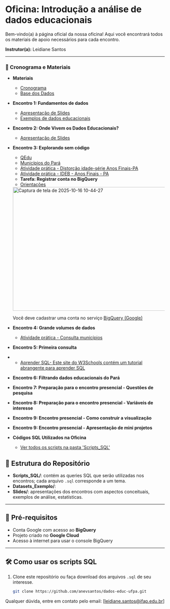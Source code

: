 # Oficina: Introdução a análise de dados educacionais

Bem-vindo(a) à página oficial da nossa oficina! Aqui você encontrará todos os materiais de apoio necessários para cada encontro.

**Instrutor(a):** Leidiane Santos

---

### 📅 Cronograma e Materiais
* **Materiais**
    * [Cronograma](cronograma_oficina_dados.pdf)
    * [Base dos Dados](https://basedosdados.org/)    

* **Encontro 1: Fundamentos de dados**
    * [Apresentação de Slides](mod1_1.pdf)
    * [Exemplos de dados educacionais](apoio_mod1.pdf) 
    
* **Encontro 2: Onde Vivem os Dados Educacionais?**
    * [Apresentação de Slides](mod1_2.pdf)
   
* **Encontro 3: Explorando sem código**
   *  [QEdu](https://qedu.org.br/)
   *  [Municípios do Pará](municipios_pa.xlsx)
   *  [Atividade prática - Distorção idade-série Anos Finais-PA](distorcao_idade_serie_pa_2023-AF.xlsx)
   *  [Atividade prática - IDEB - Anos Finais - PA](ideb_territorios-15-2023-AF.xlsx)
   *  **Tarefa: Registrar conta no BigQuery**
   * [Orientações](https://basedosdados.org/docs/access_data_bq)
     

   <img width="1136" height="391" alt="Captura de tela de 2025-10-16 10-44-27" src="https://github.com/user-attachments/assets/38305027-a7e7-455b-9a73-d4c39f9d6958" />

  Você deve cadastrar uma conta no serviço [BigQuery (Google)](https://console.cloud.google.com) 

* **Encontro 4: Grande volumes de dados**
   *  [Atividade prática - Consulta municípios](cod_municipio_pa)

* **Encontro 5: Primeira consulta**
* * [Aprender SQL- Este site do W3Schools contém um tutorial abrangente para aprender SQL](https://www.w3schools.com/sql/default.asp)
    
* **Encontro 6: Filtrando dados educacionais do Pará**

* **Encontro 7: Preparação para o encontro presencial - Questões de pesquisa**

* **Encontro 8: Preparação para o encontro presencial - Variáveis de interesse**

* **Encontro 9: Encontro presencial - Como construir a visualização**

* **Encontro 9: Encontro presencial - Apresentação de mini projetos**

* **Códigos SQL Utilizados na Oficina**
    * [Ver todos os scripts na pasta 'Scripts_SQL'](cod_municipio_pa)

## 📂 Estrutura do Repositório

- **Scripts_SQL/**: contém as queries SQL que serão utilizadas nos encontros; cada arquivo `.sql` corresponde a um tema.  
- **Datasets_Exemplo/**:   
- **Slides/**: apresentações dos encontros com aspectos conceituais, exemplos de análise, estatísticas.  

---

## 🔧 Pré-requisitos

- Conta Google com acesso ao **BigQuery**  
- Projeto criado no **Google Cloud**  
- Acesso à internet para usar o console BigQuery  

---

## 🛠️ Como usar os scripts SQL

1. Clone este repositório ou faça download dos arquivos `.sql` de seu interesse.  
   ```bash
   git clone https://github.com/anevsantos/dados-educ-ufpa.git


Qualquer dúvida, entre em contato pelo email: [leidiane.santos@ifap.edu.br]
